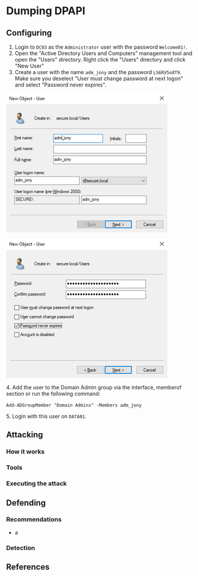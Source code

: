 # Dumping DPAPI

## Configuring

1. Login to `DC03` as the `Administrator` user with the password `Welcome01!`.
2. Open the "Active Directory Users and Computers" management tool and open the "Users" directory. Right click the "Users" directory and click "New User"
3. Create a user with the name `adm_jony` and the password `LS6RV5o8T9`. Make sure you deselect "User must change password at next logon" and select "Password never expires".

![](<../../.gitbook/assets/image (67).png>)

![](<../../.gitbook/assets/image (38).png>)

4\. Add the user to the Domain Admin group via the interface, memberof section or run the following command:

```
Add-ADGroupMember "Domain Admins" -Members adm_jony
```

5\. Login with this user on `DATA01`.

## Attacking

### How it works



### Tools



### Executing the attack



## Defending

### Recommendations

* a

### Detection



## References

